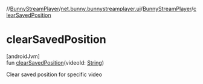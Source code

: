//[BunnyStreamPlayer](../../../index.md)/[net.bunny.bunnystreamplayer.ui](../index.md)/[BunnyStreamPlayer](index.md)/[clearSavedPosition](clear-saved-position.md)

# clearSavedPosition

[androidJvm]\
fun [clearSavedPosition](clear-saved-position.md)(videoId: [String](https://kotlinlang.org/api/core/kotlin-stdlib/kotlin/-string/index.html))

Clear saved position for specific video